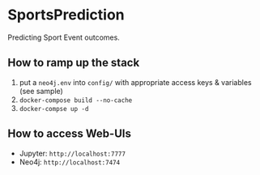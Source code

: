 # SportsPrediction
Predicting Sport Event outcomes.

## How to ramp up the stack
1. put a `neo4j.env` into `config/` with appropriate access keys & variables (see sample)
2. `docker-compose build --no-cache`
3. `docker-compse up -d`

## How to access Web-UIs
- Jupyter: `http://localhost:7777`
- Neo4j: `http://localhost:7474`
